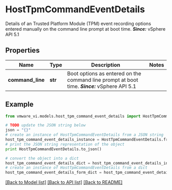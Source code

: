 # HostTpmCommandEventDetails

Details of an Trusted Platform Module (TPM) event recording options entered manually on the command line prompt at boot time.  ***Since:*** vSphere API 5.1 

## Properties
Name | Type | Description | Notes
------------ | ------------- | ------------- | -------------
**command_line** | **str** | Boot options as entered on the command line prompt at boot time.  ***Since:*** vSphere API 5.1  | 

## Example

```python
from vmware_vi.models.host_tpm_command_event_details import HostTpmCommandEventDetails

# TODO update the JSON string below
json = "{}"
# create an instance of HostTpmCommandEventDetails from a JSON string
host_tpm_command_event_details_instance = HostTpmCommandEventDetails.from_json(json)
# print the JSON string representation of the object
print HostTpmCommandEventDetails.to_json()

# convert the object into a dict
host_tpm_command_event_details_dict = host_tpm_command_event_details_instance.to_dict()
# create an instance of HostTpmCommandEventDetails from a dict
host_tpm_command_event_details_form_dict = host_tpm_command_event_details.from_dict(host_tpm_command_event_details_dict)
```
[[Back to Model list]](../README.md#documentation-for-models) [[Back to API list]](../README.md#documentation-for-api-endpoints) [[Back to README]](../README.md)


